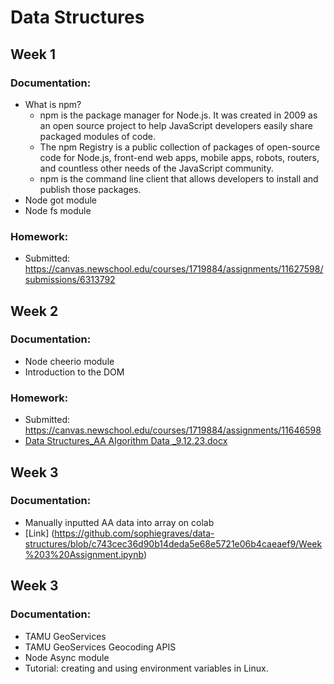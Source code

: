 # Data Structures
## Week 1
### Documentation:
- What is npm?
  - npm is the package manager for Node.js. It was created in 2009 as an open source project to help JavaScript developers easily share packaged modules of code.
  - The npm Registry is a public collection of packages of open-source code for Node.js, front-end web apps, mobile apps, robots, routers, and countless other needs of the JavaScript community.
  - npm is the command line client that allows developers to install and publish those packages.
- Node got module
- Node fs module

### Homework:
- Submitted: https://canvas.newschool.edu/courses/1719884/assignments/11627598/submissions/6313792 

## Week 2
### Documentation:
- Node cheerio module
- Introduction to the DOM

### Homework:
- Submitted: https://canvas.newschool.edu/courses/1719884/assignments/11646598
- [Data Structures_AA Algorithm Data _9.12.23.docx](https://github.com/sophiegraves/data-structures/files/12645190/Data.Structures_AA.Algorithm.Data._9.12.23.docx)


## Week 3
### Documentation:
- Manually inputted AA data into array on colab
- [Link] (https://github.com/sophiegraves/data-structures/blob/c743cec36d90b14deda5e68e5721e06b4caeaef9/Week%203%20Assignment.ipynb)


## Week 3
### Documentation:
- TAMU GeoServices
- TAMU GeoServices Geocoding APIS
- Node Async module
- Tutorial: creating and using environment variables in Linux.
